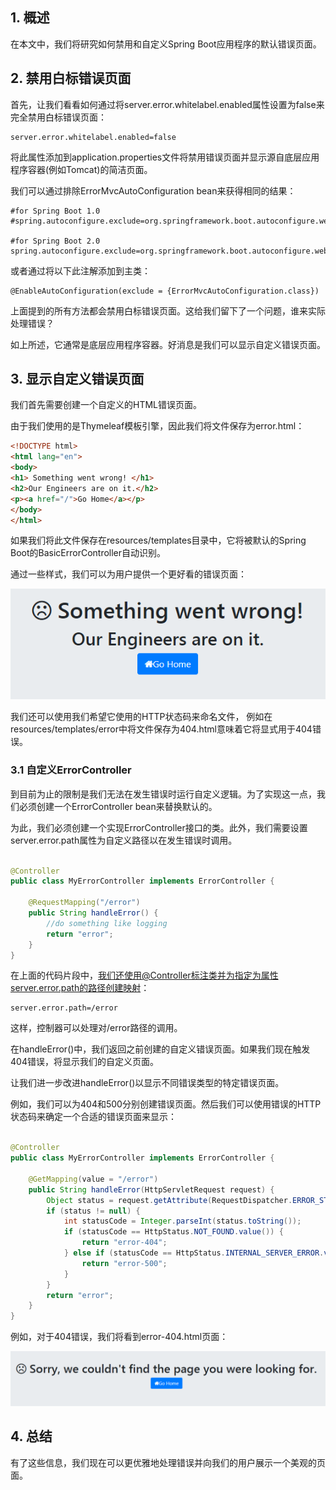 ## 1. 概述

在本文中，我们将研究如何禁用和自定义Spring Boot应用程序的默认错误页面。

## 2. 禁用白标错误页面

首先，让我们看看如何通过将server.error.whitelabel.enabled属性设置为false来完全禁用白标错误页面：

```properties
server.error.whitelabel.enabled=false
```

将此属性添加到application.properties文件将禁用错误页面并显示源自底层应用程序容器(例如Tomcat)的简洁页面。

我们可以通过排除ErrorMvcAutoConfiguration bean来获得相同的结果：

```properties
#for Spring Boot 1.0
#spring.autoconfigure.exclude=org.springframework.boot.autoconfigure.web.ErrorMvcAutoConfiguration

#for Spring Boot 2.0
spring.autoconfigure.exclude=org.springframework.boot.autoconfigure.web.servlet.error.ErrorMvcAutoConfiguration
```

或者通过将以下此注解添加到主类：

```
@EnableAutoConfiguration(exclude = {ErrorMvcAutoConfiguration.class})
```

上面提到的所有方法都会禁用白标错误页面。这给我们留下了一个问题，谁来实际处理错误？

如上所述，它通常是底层应用程序容器。好消息是我们可以显示自定义错误页面。

## 3. 显示自定义错误页面

我们首先需要创建一个自定义的HTML错误页面。

由于我们使用的是Thymeleaf模板引擎，因此我们将文件保存为error.html：

```html
<!DOCTYPE html>
<html lang="en">
<body>
<h1> Something went wrong! </h1>
<h2>Our Engineers are on it.</h2>
<p><a href="/">Go Home</a></p>
</body>
</html>
```

如果我们将此文件保存在resources/templates目录中，它将被默认的Spring Boot的BasicErrorController自动识别。

通过一些样式，我们可以为用户提供一个更好看的错误页面：

<img src="../assets/img.png">

我们还可以使用我们希望它使用的HTTP状态码来命名文件，
例如在resources/templates/error中将文件保存为404.html意味着它将显式用于404错误。

### 3.1 自定义ErrorController

到目前为止的限制是我们无法在发生错误时运行自定义逻辑。为了实现这一点，我们必须创建一个ErrorController bean来替换默认的。

为此，我们必须创建一个实现ErrorController接口的类。此外，我们需要设置server.error.path属性为自定义路径以在发生错误时调用。

```java

@Controller
public class MyErrorController implements ErrorController {

    @RequestMapping("/error")
    public String handleError() {
        //do something like logging
        return "error";
    }
}
```

在上面的代码片段中，我们还使用@Controller标注类并为指定为属性server.error.path的路径创建映射：

```properties
server.error.path=/error
```

这样，控制器可以处理对/error路径的调用。

在handleError()中，我们返回之前创建的自定义错误页面。如果我们现在触发404错误，将显示我们的自定义页面。

让我们进一步改进handleError()以显示不同错误类型的特定错误页面。

例如，我们可以为404和500分别创建错误页面。然后我们可以使用错误的HTTP状态码来确定一个合适的错误页面来显示：

```java

@Controller
public class MyErrorController implements ErrorController {

    @GetMapping(value = "/error")
    public String handleError(HttpServletRequest request) {
        Object status = request.getAttribute(RequestDispatcher.ERROR_STATUS_CODE);
        if (status != null) {
            int statusCode = Integer.parseInt(status.toString());
            if (statusCode == HttpStatus.NOT_FOUND.value()) {
                return "error-404";
            } else if (statusCode == HttpStatus.INTERNAL_SERVER_ERROR.value()) {
                return "error-500";
            }
        }
        return "error";
    }
}
```

例如，对于404错误，我们将看到error-404.html页面：

<img src="../assets/img_1.png">

## 4. 总结

有了这些信息，我们现在可以更优雅地处理错误并向我们的用户展示一个美观的页面。